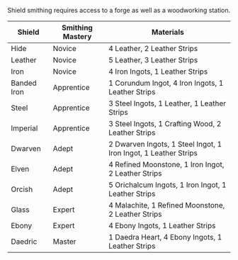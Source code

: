Shield smithing requires access to a forge as well as a woodworking station.

| Shield      | Smithing Mastery | Materials                                                       |
| ----------- | ---------------- | --------------------------------------------------------------- |
| Hide        | Novice           | 4 Leather, 2 Leather Strips                                     |
| Leather     | Novice           | 5 Leather, 3 Leather Strips                                     |
| Iron        | Novice           | 4 Iron Ingots, 1 Leather Strips                                 |
| Banded Iron | Apprentice       | 1 Corundum Ingot, 4 Iron Ingots, 1 Leather Strips               |
| Steel       | Apprentice       | 3 Steel Ingots, 1 Leather, 1 Leather Strips                     |
| Imperial    | Apprentice       | 3 Steel Ingots, 1 Crafting Wood, 2 Leather Strips               |
| Dwarven     | Adept            | 2 Dwarven Ingots, 1 Steel Ingot, 1 Iron Ingot, 1 Leather Strips |
| Elven       | Adept            | 4 Refined Moonstone, 1 Iron Ingot, 2 Leather Strips             |
| Orcish      | Adept            | 5 Orichalcum Ingots, 1 Iron Ingot, 1 Leather Strips             |
| Glass       | Expert           | 4 Malachite, 1 Refined Moonstone, 2 Leather Strips              |
| Ebony       | Expert           | 4 Ebony Ingots, 1 Leather Strips                                |
| Daedric     | Master           | 1 Daedra Heart, 4 Ebony Ingots, 1 Leather Strips                |